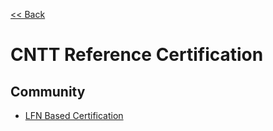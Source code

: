 [<< Back](../)

# CNTT Reference Certification

<a name="available-cr"></a>

## Community
* [LFN Based Certification](lfn)
